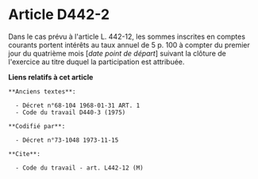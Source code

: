 # Article D442-2

Dans le cas prévu à l'article L. 442-12, les sommes inscrites en comptes courants portent intérêts au taux annuel de 5 p. 100
à compter du premier jour du quatrième mois [*date point de départ*] suivant la clôture de l'exercice au titre duquel la
participation est attribuée.

**Liens relatifs à cet article**

	**Anciens textes**:

	  - Décret n°68-104 1968-01-31 ART. 1
	  - Code du travail D440-3 (1975)

	**Codifié par**:

	  - Décret n°73-1048 1973-11-15

	**Cite**:

	  - Code du travail - art. L442-12 (M)
